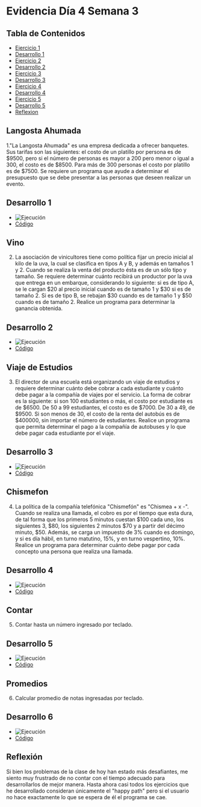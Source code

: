 # Evidencia Día 4 Semana 3
## Tabla de Contenidos
- [Ejercicio 1](#langosta-ahumada)
- [Desarrollo 1](#desarrollo-1)
- [Ejercicio 2](#vino)
- [Desarrollo 2](#desarrollo-2)
- [Ejercicio 3](#viaje-de-estudios)
- [Desarrollo 3](#desarrollo-3)
- [Ejercicio 4](#chismefon)
- [Desarrollo 4](#contar)
- [Ejercicio 5](#promedios)
- [Desarrollo 5](#desarrollo-5)
- [Reflexion](#reflexion)
## Langosta Ahumada
1."La Langosta Ahumada" es una empresa dedicada a ofrecer banquetes. Sus tarifas son las siguientes: el costo de un platillo por persona es de $9500, pero si el número de personas es mayor a 200 pero menor o igual a 300, el costo es de $8500. Para más de 300 personas el costo por platillo es de $7500. Se requiere un programa que ayude a determinar el presupuesto que se debe presentar a las personas que deseen realizar un evento.
## Desarrollo 1
- ![Ejecución](https://raw.githubusercontent.com/SebaFarias/modulo_programacion_basica_en_java/master/java/langostaAhumada/LangostaAhumada.PNG)
- [Código](https://github.com/SebaFarias/modulo_programacion_basica_en_java/blob/master/java/langostaAhumada/langostaAhumada.java)
## Vino
2. La asociación de vinicultores tiene como política fijar un precio inicial al kilo de la uva, la cual se clasifica en tipos A y B, y además en tamaños 1 y 2. Cuando se realiza la venta del producto ésta es de un sólo tipo y tamaño. Se requiere determinar cuánto recibirá un productor por la uva que entrega en un embarque, considerando lo siguiente: si es de tipo A, se le cargan $20 al precio inicial cuando es de tamaño 1 y $30 si es de tamaño 2. Si es de tipo B, se rebajan $30 cuando es de tamaño 1 y $50 cuando es de tamaño 2. Realice un programa para determinar la ganancia obtenida.
## Desarrollo 2
- ![Ejecución](https://raw.githubusercontent.com/SebaFarias/modulo_programacion_basica_en_java/master/java/Vino/Vino.PNG)
- [Código](https://github.com/SebaFarias/modulo_programacion_basica_en_java/blob/master/java/Vino/Vino.java)
## Viaje de Estudios
3. El director de una escuela está organizando un viaje de estudios y requiere determinar cuánto debe cobrar a cada estudiante y cuánto debe pagar a la compañía de viajes por el servicio. La forma de cobrar es la siguiente: si son 100 estudiantes o más, el costo por estudiante es de $6500. De 50 a 99 estudiantes, el costo es de $7000. De 30 a 49, de $9500. Si son menos de 30, el costo de la renta del autobús es de $400000, sin importar el número de estudiantes. Realice un programa que permita determinar el pago a la compañía de autobuses y lo que debe pagar cada estudiante por el viaje.
## Desarrollo 3
- ![Ejecución](https://raw.githubusercontent.com/SebaFarias/modulo_programacion_basica_en_java/master/java/Viaje/Viaje.PNG)
- [Código](https://github.com/SebaFarias/modulo_programacion_basica_en_java/blob/master/java/Viaje/Viaje.java)

## Chismefon
4. La política de la compañía telefónica "Chismefón" es "Chismea + x -". Cuando se realiza una llamada, el cobro es por el tiempo que esta dura, de tal forma que los primeros 5 minutos cuestan $100 cada uno, los siguientes 3, $80, los siguientes 2 minutos $70 y a partir del décimo minuto, $50. Además, se carga un impuesto de 3% cuando es domingo, y si es día hábil, en turno matutino, 15%, y en turno vespertino, 10%. Realice un programa para determinar cuánto debe pagar por cada concepto una persona que realiza una llamada.
## Desarrollo 4
- ![Ejecución](https://raw.githubusercontent.com/SebaFarias/modulo_programacion_basica_en_java/master/java/Chismefon/Chismefon.PNG)
- [Código](https://github.com/SebaFarias/modulo_programacion_basica_en_java/blob/master/java/Chismefon/Chismefon.java)

## Contar
5. Contar hasta un número ingresado por teclado.
## Desarrollo 5
- ![Ejecución](https://raw.githubusercontent.com/SebaFarias/modulo_programacion_basica_en_java/master/java/Cuenta/Cuenta.PNG)
- [Código](https://github.com/SebaFarias/modulo_programacion_basica_en_java/blob/master/java/Cuenta/Cuenta.java)

## Promedios
6. Calcular promedio de notas ingresadas por teclado.
## Desarrollo 6
- ![Ejecución](https://raw.githubusercontent.com/SebaFarias/modulo_programacion_basica_en_java/master/java/PromedioNNotas/PromedioNNotas.PNG)
- [Código](https://github.com/SebaFarias/modulo_programacion_basica_en_java/blob/master/java/PromedioNNotas/PromedioNNotas.java)

## Reflexión
Si bien los problemas de la clase de hoy han estado más desafiantes, me siento muy frustrado de no contar con el tiempo adecuado para desarrollarlos de mejor manera. Hasta ahora casi todos los ejercicios que he desarrollado consideran únicamente el "happy path" pero si el usuario no hace exactamente lo que se espera de él el programa se cae.